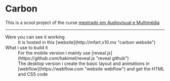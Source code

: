 # Carbon

This is a scool project of the curse [mestrado em Audiovisual e Multimédia](https://www.escs.ipl.pt/cursos/mestrados/audiovisual-e-multimedia)
___
<dl>
  <dt>Were you can see it working</dt>
  <dd>It is hosted in this [website](http://mfart.x10.mx "carbon website") </dd>
  
  <dt>What i use to build it</dt>
  <dd>For the mobile version i mainly use [reveal.js](https://github.com/hakimel/reveal.js "reveal github")</dd>
  
  <dd>The desktop version i create the basic layout and animations in [webflow](https://webflow.com "website webflow") and get the HTML and CSS code</dd>
  
</dl>
